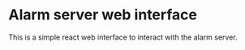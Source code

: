 # Alarm server web interface

This is a simple react web interface to interact with the alarm server.
